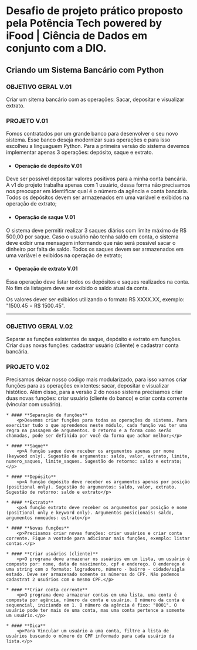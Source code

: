 # Desafio de projeto prático proposto pela Potência Tech powered by iFood | Ciência de Dados em conjunto com a DIO.

## Criando um Sistema Bancário com Python

### **OBJETIVO GERAL V.01**
<p>Criar um sitema bancário com as operações: Sacar, depositar e visualizar extrato.</p>

### **PROJETO V.01**
<p>Fomos contratados por um grande banco para desenvolver o seu novo sistema. Esse banco deseja modernizar suas operações e para isso escolheu a linguaguem Python. Para a primeira versão do sistema devemos implementar apenas 3 operações: depósito, saque e extrato.</p>

   * #### **Operação de depósito V.01**
<p>Deve ser possivel depositar valores positivos para a minha conta bancária. A v1 do projeto trabalha apenas com 1 usuário, dessa forma não precisamos nos preocupar em identificar qual é o número da agência e conta bancária. Todos os depósitos devem ser armazenados em uma variável e exibidos na operação de extrato;</p>

   * #### **Operação de saque V.01**
<p>O sistema deve permitir realizar 3 saques diários com limite máximo de R$ 500,00 por saque. Caso o usuário não tenha saldo em conta, o sistema deve exibir uma mensagem informando que não será possível sacar o dinheiro por falta de saldo. Todos os saques devem ser armazenados em uma variável e exibidos na operação de extrato;</p>

   * #### **Operação de extrato V.01**
<p>Essa operação deve listar todos os depósitos e saques realizados na conta. No fim da listagem deve ser exibido o saldo atual da conta.</p>
<p>Os valores dever ser exibidos utilizando o formato R$ XXXX.XX, exemplo: "1500.45 = R$ 1500.45".</p>

<hr>

### **OBJETIVO GERAL V.02**
<p>Separar as funções existentes de saque, depósito e extrato em funções. Criar duas novas funções: cadastrar usuário (cliente) e cadastrar conta bancária.</p>

### **PROJETO V.02**
<p>Precisamos deixar nosso código mais modularizado, para isso vamos criar funções para as operações exixtentes: sacar, depositar e visualizar histótico. Além disso, para a versão 2 do nosso sistema precisamos criar duas novas funções: criar usuário (cliente do banco) e criar conta corrente (vincular com usuário).</p>

    * #### **Separação de funções**
        <p>Devemos criar funções para todas as operações do sistema. Para exercitar tudo o que aprendemos neste módulo, cada função vai ter uma regra na passagem de argumentos. O retorno e a forma como serão chamadas, pode ser definida por você da forma que achar melhor;</p>

    * #### **Saque**
        <p>A função saque deve receber os argumentos apenas por nome (keywood only). Sugestão de argumentos: saldo, valor, extrato, limite, numero_saques, limite_saques. Sugestão de retorno: saldo e extrato;</p>

    * #### **Depósito**
        <p>A função depósito deve receber os argumentos apenas por posição (positional only). Sugestão de argumentos: saldo, valor, extrato. Sugestão de retorno: saldo e extrato</p>

    * #### **Extrato**
        <p>A função extrato deve receber os argumentos por posição e nome (positional only e keyword only). Argumentos posicionais: saldo, argumentos nomeados: estrato</p>

    * #### **Novas funções**
        <p>Precisamos criar novas funções: criar usuários e criar conta corrente. Fique a vontade para adicionar mais funções, exemplo: listar contas.</p>

    * #### **Criar usuários (cliente)**
        <p>O programa deve armazenar os usuários em um lista, um usuário é composto por: nome, data de nascimento, cpf e endereço. O endereço é uma string com o formato: logradouro, número - bairro - cidade/sigla estado. Deve ser armazenado somente os números do CPF. Não podemos cadastrat 2 usuários com o mesmo CPF.</p>

    * #### **Criar conta corrente**
        <p>O programa deve armazenar contas em uma lista, uma conta é composta por agência, número da conta e usuário. O número da conta é sequencial, iniciando em 1. O número da agência é fixo: "0001". O usuário pode ter mais de uma conta, mas uma conta pertence a somente um usuário.</p>

    * #### **Dica**
        <p>Para Vincular um usuário a uma conta, filtre a lista de usuários buscando o número do CPF informado para cada usuário da lista.</p> 


